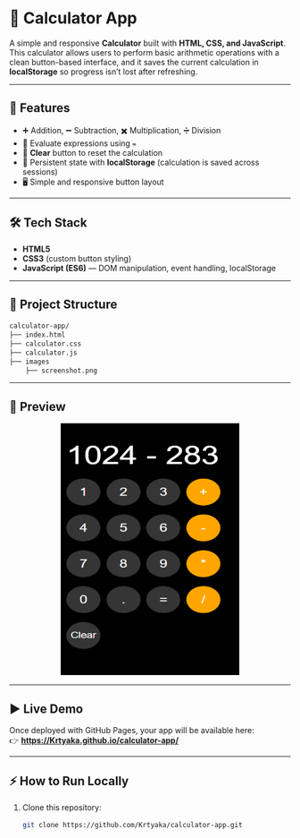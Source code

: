 # 🧮 Calculator App

A simple and responsive **Calculator** built with **HTML, CSS, and JavaScript**.  
This calculator allows users to perform basic arithmetic operations with a clean button-based interface, and it saves the current calculation in **localStorage** so progress isn’t lost after refreshing.

---

## 🚀 Features
- ➕ Addition, ➖ Subtraction, ✖️ Multiplication, ➗ Division
- 🟰 Evaluate expressions using `=`
- 🧹 **Clear** button to reset the calculation
- 💾 Persistent state with **localStorage** (calculation is saved across sessions)
- 🖥️ Simple and responsive button layout

---

## 🛠️ Tech Stack
- **HTML5**  
- **CSS3** (custom button styling)  
- **JavaScript (ES6)** — DOM manipulation, event handling, localStorage

---

## 📂 Project Structure
```
calculator-app/
├── index.html
├── calculator.css
├── calculator.js
├── images
    ├── screenshot.png
```
---

## 📸 Preview
<p align="center">
  <img src="images/screenshot.png" alt="Calculator Screenshot" height="450" width="320"/>
</p>

---

## ▶️ Live Demo
Once deployed with GitHub Pages, your app will be available here:  
👉 **https://Krtyaka.github.io/calculator-app/**

---

## ⚡ How to Run Locally
1. Clone this repository:
   ```bash
   git clone https://github.com/Krtyaka/calculator-app.git
